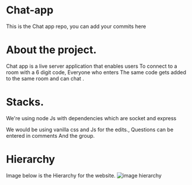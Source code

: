 # Chat-app
This is the Chat app repo, you can add your commits here
# About the project.
Chat app is a live server application that enables users 
To connect to a room with a 6 digit code, Everyone who enters 
The same code gets added to the same room and can chat
.
# Stacks.
We're using node Js with dependencies which are socket and express

We would be using vanilla css and Js for the edits., Questions can be entered in comments 
And the group.

# Hierarchy
Image below is the Hierarchy for the website.
![image hierarchy](https://ibb.co/cwRG0Wd)
